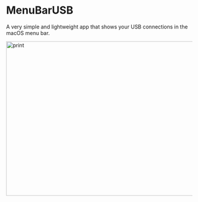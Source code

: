 # MenuBarUSB
A very simple and lightweight app that shows your USB connections in the macOS menu bar.

<img width="605" height="417" alt="print" src="https://github.com/user-attachments/assets/08db2d9a-dc0b-4462-b02b-7f0b60210717" />
